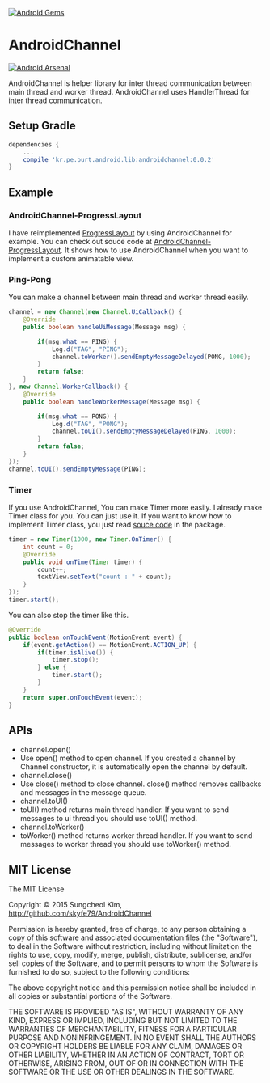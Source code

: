 [![Android Gems](http://www.android-gems.com/badge/skyfe79/AndroidChannel.svg?branch=master)](http://www.android-gems.com/lib/skyfe79/AndroidChannel)

# AndroidChannel

[![Android Arsenal](https://img.shields.io/badge/Android%20Arsenal-AndroidChannel-green.svg?style=flat)](https://android-arsenal.com/details/1/2547)

AndroidChannel is helper library for inter thread communication between main thread and worker thread. AndroidChannel uses HandlerThread for inter thread communication.



## Setup Gradle

```groovy
dependencies {
	...
    compile 'kr.pe.burt.android.lib:androidchannel:0.0.2'
}
```

## Example

### AndroidChannel-ProgressLayout

I have reimplemented [ProgressLayout](https://github.com/iammert/ProgressLayout) by using AndroidChannel for example. You can check out souce code at [AndroidChannel-ProgressLayout](example/AndroidChannel-ProgressLayout). It shows how to use AndroidChannel when you want to implement a custom animatable view.

### Ping-Pong 

You can make a channel between main thread and worker thread easily.

```java
channel = new Channel(new Channel.UiCallback() {
    @Override
    public boolean handleUiMessage(Message msg) {

        if(msg.what == PING) {
            Log.d("TAG", "PING");
            channel.toWorker().sendEmptyMessageDelayed(PONG, 1000);
        }
        return false;
    }
}, new Channel.WorkerCallback() {
    @Override
    public boolean handleWorkerMessage(Message msg) {

        if(msg.what == PONG) {
            Log.d("TAG", "PONG");
            channel.toUI().sendEmptyMessageDelayed(PING, 1000);
        }
        return false;
    }
});
channel.toUI().sendEmptyMessage(PING);
```

### Timer

If you use AndroidChannel, You can make Timer more easily. I already make Timer class for you. You can just use it. If you want to know how to implement Timer class, you just read [souce code](https://github.com/skyfe79/AndroidChannel/blob/master/androidchannel/src/main/java/kr/pe/burt/android/lib/androidchannel/Timer.java) in the package.

```java
timer = new Timer(1000, new Timer.OnTimer() {
    int count = 0;
    @Override
    public void onTime(Timer timer) {
        count++;
        textView.setText("count : " + count);
    }
});
timer.start();	
```

You can also stop the timer like this.

```java
@Override
public boolean onTouchEvent(MotionEvent event) {
    if(event.getAction() == MotionEvent.ACTION_UP) {
        if(timer.isAlive()) {
            timer.stop();
        } else {
            timer.start();
        }
    }
    return super.onTouchEvent(event);
}
```

## APIs

* channel.open()
 * Use open() method to open channel. If you created a channel by Channel constructor, it is automatically open the channel by default. 
* channel.close() 
 * Use close() method to close channel. close() method removes callbacks and messages in the message queue.
* channel.toUI() 
 * toUI() method returns main thread handler. If you want to send messages to ui thread you should use toUI() method.
* channel.toWorker()
 * toWorker() method returns worker thread handler. If you want to send messages to worker thread you should use toWorker() method.    	

## MIT License

The MIT License

Copyright © 2015 Sungcheol Kim, http://github.com/skyfe79/AndroidChannel

Permission is hereby granted, free of charge, to any person obtaining a copy
of this software and associated documentation files (the "Software"), to deal
in the Software without restriction, including without limitation the rights
to use, copy, modify, merge, publish, distribute, sublicense, and/or sell
copies of the Software, and to permit persons to whom the Software is
furnished to do so, subject to the following conditions:

The above copyright notice and this permission notice shall be included in
all copies or substantial portions of the Software.

THE SOFTWARE IS PROVIDED "AS IS", WITHOUT WARRANTY OF ANY KIND, EXPRESS OR
IMPLIED, INCLUDING BUT NOT LIMITED TO THE WARRANTIES OF MERCHANTABILITY,
FITNESS FOR A PARTICULAR PURPOSE AND NONINFRINGEMENT. IN NO EVENT SHALL THE
AUTHORS OR COPYRIGHT HOLDERS BE LIABLE FOR ANY CLAIM, DAMAGES OR OTHER
LIABILITY, WHETHER IN AN ACTION OF CONTRACT, TORT OR OTHERWISE, ARISING FROM,
OUT OF OR IN CONNECTION WITH THE SOFTWARE OR THE USE OR OTHER DEALINGS IN
THE SOFTWARE.
